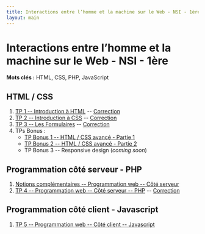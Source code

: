```yaml
---
title: Interactions entre l’homme et la machine sur le Web - NSI - 1ère
layout: main
---
```


# Interactions entre l’homme et la machine sur le Web - NSI - 1ère

**Mots clés :** HTML, CSS, PHP, JavaScript

## HTML / CSS

1. [TP 1 -- Introduction à HTML](tutorials/tp1.html) -- [Correction]({{site.baseurl}}/corrections/correction_tp1_web_html.zip)
2. [TP 2 -- Introduction à CSS](tutorials/tp2.html) -- [Correction]({{site.baseurl}}/corrections/correction_tp2_web_css.zip)
3. [TP 3 -- Les Formulaires](tutorials/tp3.html) -- [Correction]({{site.baseurl}}/corrections/correction_tp3_web_formulaires.zip)
4. TPs Bonus :
	* [TP Bonus 1 -- HTML / CSS avancé - Partie 1](tutorials/tp_bonus1.html)
	* [TP Bonus 2 -- HTML / CSS avancé - Partie 2](tutorials/tp_bonus2.html)
	* TP Bonus 3 -- Responsive design (*coming soon*)

## Programmation côté serveur - PHP

1. [Notions complémentaires -- Programmation web -- Côté serveur ](tutorials/cours_prog_web.html)
2. [TP 4 -- Programmation web -- Côté serveur -- PHP](tutorials/tp_php.html) -- [Correction]({{site.baseurl}}/corrections/correction_tp4_php.zip)

## Programmation côté client - Javascript
1. [TP 5 -- Programmation web -- Côté client -- Javascript](tutorials/tp5_js.html)